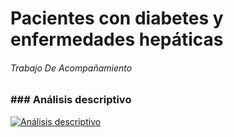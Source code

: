 # Pacientes con diabetes y enfermedades hepáticas 
###### *Trabajo De Acompañamiento*

### ### Análisis descriptivo
[![Análisis descriptivo](https://drive.google.com/file/d/1nDKTQlULhodqSm2QSETiJezZnuDMbuZG/view "Análisis descriptivo")](https://drive.google.com/file/d/1nDKTQlULhodqSm2QSETiJezZnuDMbuZG/view "Análisis descriptivo")
